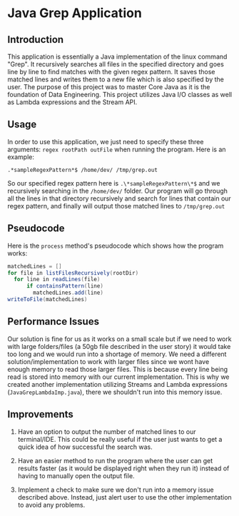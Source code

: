 
# Java Grep Application

## Introduction

This application is essentially a Java implementation of the linux command "Grep". It recursively searches all files in the specified directory and goes line by line to find matches with the given regex pattern. It saves those matched lines and writes them to a new file which is also specified by the user. The purpose of this project was to master Core Java as it is the foundation of Data Engineering. This project utilizes Java I/O classes as well as Lambda expressions and the Stream API.

## Usage

In order to use this application, we just need to specify these three arguments: `regex rootPath outFile` when running the program. Here is an example: 
```
.*sampleRegexPattern*$ /home/dev/ /tmp/grep.out
```
So our specified regex pattern here is `.\*sampleRegexPattern\*$` and we recursively searching in the `/home/dev/` folder. Our program will go through all the lines in that directory recursively and search for lines that contain our regex pattern, and finally will output those matched lines to `/tmp/grep.out `


## Pseudocode

Here is the `process` method's pseudocode which shows how the program works:

``` Java 
matchedLines = []
for file in listFilesRecursively(rootDir)
  for line in readLines(file)
      if containsPattern(line)
        matchedLines.add(line)
writeToFile(matchedLines)
```

## Performance Issues

Our solution is fine for us as it works on a small scale but if we need to work with large folders/files (a 50gb file described in the user story) it would take too long and we would run into a shortage of memory. We need a different solution/implementation to work with larger files since we wont have enough memory to read those larger files. This is because every line being read is stored into memory with our current implementation. 
This is why we created another implementation utilizing Streams and Lambda expressions (`JavaGrepLambdaImp.java`), there we shouldn't run into this memory issue. 

## Improvements

1. Have an option to output the number of matched lines to our terminal/IDE. This could be really useful if the user just wants to get a quick idea of how successful the search was.

2. Have an easier method to run the program where the user can get results faster (as it would be displayed right when they run it) instead of having to manually open the output file.

3. Implement a check to make sure we don't run into a memory issue described above. Instead, just alert user to use the other implementation to avoid any problems.
